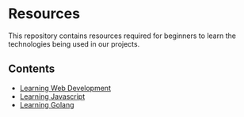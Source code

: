 # Resources

This repository contains resources required for beginners 
to learn the technologies being used in our projects.

## Contents

- [Learning Web Development](web2.0/README.md)
- [Learning Javascript](javascript/README.md)
- [Learning Golang](golang/README.md)


